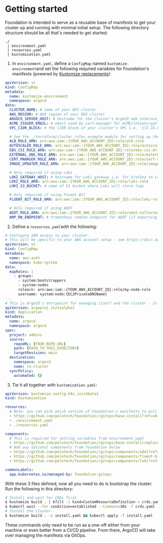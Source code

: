 # Getting started
Foundation is intended to serve as a reusable base of manifests to get your cluster up and running with minimal initial setup. The following directory structure should be all that's needed to get started:
```
./
 | environment.yaml
 | resources.yaml
 | kustomization.yaml
```

1. In `environment.yaml`, define a `ConfigMap` named `kustomize-environment`and set the following required variables for Foundation's manifests (powered by [Kustomize replacements](https://kubectl.docs.kubernetes.io/references/kustomize/kustomization/replacements/)):
```yaml
apiVersion: v1
kind: ConfigMap
metadata:
  name: kustomize-environment
  namespace: argocd
data:
  CLUSTER_NAME: # name of your EKS cluster
  AWS_REGION: # AWS region of your EKS cluster
  ARGOCD_SERVER_HOST: # hostname for the cluster's ArgoCD web interace, e.g. argocd.example-cluster.com
  ACME_ISSUER_EMAIL: # email used by cert-manager for ACME/letsencrypt requests
  VPC_CIDR_BLOCK: # the CIDR block of your cluster's VPC i.e. '172.16.0.0/16'

  # See the ./terraform/cluster_roles example module for setting up these roles and their policies
  ALB_ROLE_ARN: arn:aws:iam::{YOUR_AWS_ACCOUNT_ID}:role/alb-role
  AUTOSCALER_ROLE_ARN: arn:aws:iam::{YOUR_AWS_ACCOUNT_ID}:role/autoscaler-role
  EBS_CSI_ROLE_ARN: arn:aws:iam::{YOUR_AWS_ACCOUNT_ID}:role/ebs-csi-driver
  EXTERNAL_DNS_ROLE_ARN: arn:aws:iam::{YOUR_AWS_ACCOUNT_ID}:role/external-dns-role
  CERT_MANAGER_ROLE_ARN: arn:aws:iam::{YOUR_AWS_ACCOUNT_ID}:role/cert-manager-role
  IMAGE_UPDATER_ROLE_ARN: arn:aws:iam::{YOUR_AWS_ACCOUNT_ID}:role/image-updater-role

  # Only required if using Loki
  LOKI_GATEWAY_HOST: # hostname for Loki gateway i.e. for Grafana to Loki
  LOKI_ROLE_ARN: arn:aws:iam::{YOUR_AWS_ACCOUNT_ID}:role/loki-role
  LOKI_S3_BUCKET: # name of S3 bucket where Loki will store logs

  # Only required if using Fluent Bit
  FLUENT_BIT_ROLE_ARN: arn:aws:iam::{YOUR_AWS_ACCOUNT_ID}:role/loki-role

  # Only required if using ADOT
  ADOT_ROLE_ARN: arn:aws:iam::{YOUR_AWS_ACCOUNT_ID}:role/adot-collector-role
  AMP_RW_ENDPOINT: # Prometheus remote endpoint for ADOT (if exporting to Prometheus/Grafana)

```

[//]: # (TODO: - This now uses aws APIs and docs need to be updated)

2. Define a `resources.yaml`with the following:
```yaml
# Configure IAM access to your cluster.
# This will be specific to your AWS account setup - see https://docs.aws.amazon.com/eks/latest/userguide/add-user-role.html
apiVersion: v1
kind: ConfigMap
metadata:
  name: aws-auth
  namespace: kube-system
data:
  mapRoles: |
    - groups:
      - system:bootstrappers
      - system:nodes
      rolearn: arn:aws:iam::{YOUR_AWS_ACCOUNT_ID}:role/my-node-role
      username: system:node:{EC2PrivateDNSName}
---
# This is ArgoCD's entrypoint for managing itself and the cluster - it will pick up the kustomization.yaml in this directory.
apiVersion: argoproj.io/v1alpha1
kind: Application
metadata:
  name: argocd
  namespace: argocd
spec:
  project: admins
  source:
    repoURL: {YOUR_REPO_URL}
    path: {PATH_TO_THIS_DIRECTORY}
    targetRevision: main
  destination:
    namespace: argocd
    name: in-cluster
  syncPolicy:
    automated: {}
```

3. Tie it all together with `kustomization.yaml`:
```yaml
apiVersion: kustomize.config.k8s.io/v1beta1
kind: Kustomization

resources:
  # Note: you can pick which version of Foundation's manifests to pull in
  - https://github.com/pelotech/foundation//gitops/base-install?ref=v0.0.16
  - ./environment.yaml
  - ./resources.yaml

components:
  # This is required for setting variables from environment.yaml
  - https://github.com/pelotech/foundation//gitops/base-install/replacements?ref=v0.0.16
  # Add any optional components from foundation below
  - https://github.com/pelotech/foundation//gitops/components/adot?ref=v0.0.16
  - https://github.com/pelotech/foundation//gitops/components/fluent-bit?ref=v0.0.16
  - https://github.com/pelotech/foundation//gitops/components/loki?ref=v0.0.16

commonLabels:
  app.kubernetes.io/managed-by: foundation-gitops
```

With these 3 files defined, now all you need to do is bootstrap the cluster. Run the following in this directory:
```bash
# Install and wait for CRDs first
$ kustomize build . | kfilt -i kind=CustomResourceDefinition > crds.yaml && kubectl apply -f crds.yaml
$ kubectl wait --for condition=established --timeout=30s -f crds.yaml
# Install the cluster
$ kustomize build . -o install.yaml && kubectl apply -f install.yaml
```
These commands only need to be run as a one-off either from your machine or even better from a CI/CD pipeline. From there, ArgoCD will take over managing the manifests via GitOps.
